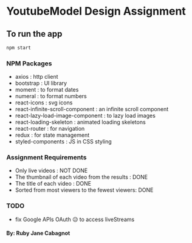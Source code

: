 # YoutubeModel Design Assignment

## To run the app
```zsh
npm start
```

### NPM Packages
- axios : http client
- bootstrap : UI library
- moment : to format dates
- numeral : to format numbers
- react-icons : svg icons
- react-infinite-scroll-component : an infinite scroll component
- react-lazy-load-image-component : to lazy load images
- react-loading-skeleton : animated loading skeletons
- react-router : for navigation
- redux : for state management
- styled-components : JS in CSS styling


### Assignment Requirements
- Only live videos : NOT DONE
- The thumbnail of each video from the results : DONE
- The title of each video : DONE
- Sorted from most viewers to the fewest viewers: DONE


### TODO
- fix Google APIs OAuth 😥 to access liveStreams

#### By: Ruby Jane Cabagnot
